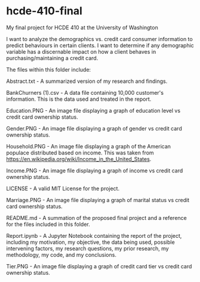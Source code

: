 # hcde-410-final
My final project for HCDE 410 at the University of Washington




I want to analyze the demographics vs. credit card consumer information to predict behaviours in certain clients. I want to determine if any demographic variable has a discernable impact on how a client behaves in purchasing/maintaining a credit card.



The files within this folder include:


Abstract.txt - A summarized version of my research and findings.

BankChurners (1).csv - A data file containing 10,000 customer's information. This is the data used and treated in the report.

Education.PNG - An image file displaying a graph of education level vs credit card ownership status.

Gender.PNG - An image file displaying a graph of gender vs credit card ownership status.

Household.PNG - An image file displaying a graph of the American populace distributed based on income. This was taken from https://en.wikipedia.org/wiki/Income_in_the_United_States.

Income.PNG - An image file displaying a graph of income vs credit card ownership status.

LICENSE - A valid MIT License for the project.

Marriage.PNG - An image file displaying a graph of marital status vs credit card ownership status.

README.md - A summation of the proposed final project and a reference for the files included in this folder.

Report.ipynb - A Jupyter Notebook containing the report of the project, including my motivation, my objective, the data being used, possible intervening factors, my research questions, my prior research, my methodology, my code, and my conclusions.

Tier.PNG - An image file displaying a graph of credit card tier vs credit card ownership status.
